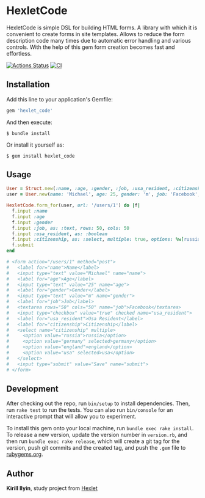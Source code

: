 # HexletCode

HexletCode is simple DSL for building HTML forms. A library with which it is convenient to create forms in site templates. Allows to reduce the form description code many times due to automatic error handling and various controls. With the help of this gem form creation becomes fast and effortless.

[![Actions Status](https://github.com/cuurjol/rails-project-lvl1/workflows/hexlet-check/badge.svg)](https://github.com/cuurjol/rails-project-lvl1/actions)
[![CI](https://github.com/cuurjol/rails-project-lvl1/actions/workflows/main.yml/badge.svg)](https://github.com/cuurjol/rails-project-lvl1/actions/workflows/main.yml)

## Installation

Add this line to your application's Gemfile:

```ruby
gem 'hexlet_code'
```

And then execute:

    $ bundle install

Or install it yourself as:

    $ gem install hexlet_code

## Usage

```ruby
User = Struct.new(:name, :age, :gender, :job, :usa_resident, :citizenship, keyword_init: true)
user = User.new(name: 'Michael', age: 25, gender: 'm', job: 'Facebook', usa_resident: true, citizenship: %w[germany usa])

HexletCode.form_for(user, url: '/users/1') do |f|
  f.input :name
  f.input :age
  f.input :gender
  f.input :job, as: :text, rows: 50, cols: 50
  f.input :usa_resident, as: :boolean
  f.input :citizenship, as: :select, multiple: true, options: %w[russia germany england usa]
  f.submit
end

# <form action="/users/1" method="post">
#   <label for="name">Name</label>
#   <input type="text" value="Michael" name="name">
#   <label for="age">Age</label>
#   <input type="text" value="25" name="age">
#   <label for="gender">Gender</label>
#   <input type="text" value="m" name="gender">
#   <label for="job">Job</label>
#   <textarea rows="50" cols="50" name="job">Facebook</textarea>
#   <input type="checkbox" value="true" checked name="usa_resident">
#   <label for="usa_resident">Usa Resident</label>
#   <label for="citizenship">Citizenship</label>
#   <select name="citizenship" multiple>
#     <option value="russia">russia</option>
#     <option value="germany" selected>germany</option>
#     <option value="england">england</option>
#     <option value="usa" selected>usa</option>
#   </select>
#   <input type="submit" value="Save" name="submit">
# </form>
```

## Development

After checking out the repo, run `bin/setup` to install dependencies. Then, run `rake test` to run the tests. You can also run `bin/console` for an interactive prompt that will allow you to experiment.

To install this gem onto your local machine, run `bundle exec rake install`. To release a new version, update the version number in `version.rb`, and then run `bundle exec rake release`, which will create a git tag for the version, push git commits and the created tag, and push the `.gem` file to [rubygems.org](https://rubygems.org).

## Author

**Kirill Ilyin**, study project from [Hexlet](https://ru.hexlet.io/)
